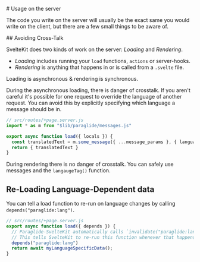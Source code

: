 # Usage on the server

The code you write on the server will usually be the exact same you would write on the client, but there are a few small things to be aware of.

## Avoiding Cross-Talk

SvelteKit does two kinds of work on the server: _Loading_ and _Rendering_. 

- _Loading_ includes running your `load` functions, `actions` or server-hooks. 
- _Rendering_ is anything that happens in or is called from a `.svelte` file.

Loading is asynchronous & rendering is synchronous. 

During the asynchronous loading, there is danger of crosstalk. If you aren't careful it's possible for one request to override the language of another request. You can avoid this by explicitly specifying which language a message should be in.

```ts
// src/routes/+page.server.js
import * as m from "$lib/paraglide/messages.js"

export async function load({ locals }) {
  const translatedText = m.some_message({ ...message_params }, { languageTag: locals.paraglide.lang })
  return { translatedText }
}
```

During rendering there is no danger of crosstalk. You can safely use messages and the `langaugeTag()` function. 

## Re-Loading Language-Dependent data

You can tell a load function to re-run on language changes by calling `depends("paraglide:lang")`.

```ts
// src/routes/+page.server.js
export async function load({ depends }) {
  // Paraglide-SvelteKit automatically calls `invalidate("paraglide:lang")` whenever the langauge changes
  // This tells SvelteKit to re-run this function whenever that happens
  depends("paraglide:lang") 
  return await myLanguageSpecificData();
}
```
